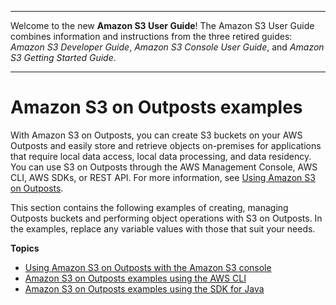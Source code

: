--------

Welcome to the new **Amazon S3 User Guide**\! The Amazon S3 User Guide combines information and instructions from the three retired guides: *Amazon S3 Developer Guide*, *Amazon S3 Console User Guide*, and *Amazon S3 Getting Started Guide*\.

--------

# Amazon S3 on Outposts examples<a name="S3OutpostsExamples"></a>

With Amazon S3 on Outposts, you can create S3 buckets on your AWS Outposts and easily store and retrieve objects on\-premises for applications that require local data access, local data processing, and data residency\. You can use S3 on Outposts through the AWS Management Console, AWS CLI, AWS SDKs, or REST API\. For more information, see [Using Amazon S3 on Outposts](https://docs.aws.amazon.com/AmazonS3/latest/userguide/S3onOutposts.html)\. 

This section contains the following examples of creating, managing Outposts buckets and performing object operations with S3 on Outposts\. In the examples, replace any variable values with those that suit your needs\.

**Topics**
+ [Using Amazon S3 on Outposts with the Amazon S3 console](outposts-console.md)
+ [Amazon S3 on Outposts examples using the AWS CLI](S3OutpostsCLIExamples.md)
+ [Amazon S3 on Outposts examples using the SDK for Java](S3OutpostsJavaExamples.md)